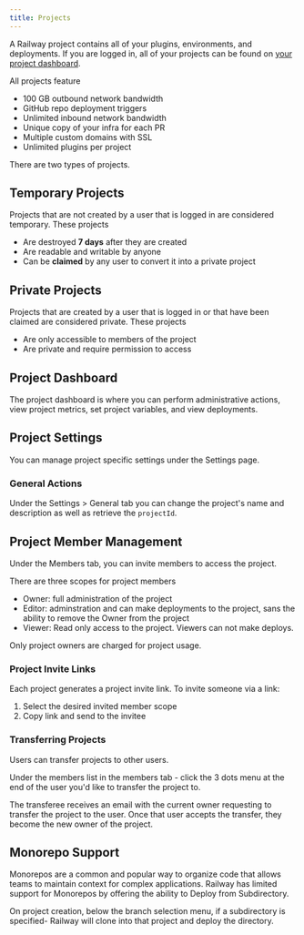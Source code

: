 ```yaml
---
title: Projects
---
```


A Railway project contains all of your plugins, environments, and deployments. If you are logged in, all of your projects can be found on [your project dashboard](https://railway.app/dashboard).

All projects feature

- 100 GB outbound network bandwidth
- GitHub repo deployment triggers
- Unlimited inbound network bandwidth
- Unique copy of your infra for each PR
- Multiple custom domains with SSL
- Unlimited plugins per project

There are two types of projects.

## Temporary Projects

Projects that are not created by a user that is logged in are considered temporary. These projects

- Are destroyed **7 days** after they are created
- Are readable and writable by anyone
- Can be **claimed** by any user to convert it into a private project

## Private Projects

Projects that are created by a user that is logged in or that have been claimed are considered private. These projects

- Are only accessible to members of the project
- Are private and require permission to access

## Project Dashboard

The project dashboard is where you can perform administrative actions, view project metrics, set project variables, and view deployments.

<NextImage src="https://res.cloudinary.com/railway/image/upload/v1631917786/docs/project-dashboard_qmrx1z.png"
alt="Screenshot of Project Dashboard"
layout="responsive"
width={841} height={548} quality={80} />

## Project Settings

You can manage project specific settings under the Settings page.

### General Actions

Under the Settings > General tab you can change the project's name and description as well as retrieve the `projectId`.

## Project Member Management

<NextImage src="https://res.cloudinary.com/railway/image/upload/v1631917785/docs/project-member-list_p0bjfs.png"
alt="Screenshot of Project Team Members"
layout="responsive"
width={1345} height={933} quality={80} />

Under the Members tab, you can invite members to access the project.

There are three scopes for project members

- Owner: full administration of the project
- Editor: adminstration and can make deployments to the project, sans the ability to remove the Owner from the project
- Viewer: Read only access to the project. Viewers can not make deploys.

Only project owners are charged for project usage.

### Project Invite Links

Each project generates a project invite link. To invite someone via a link:

1. Select the desired invited member scope
2. Copy link and send to the invitee

<NextImage src="https://res.cloudinary.com/railway/image/upload/v1631917785/docs/project-invite-member_kxmhtb.png"
alt="Screenshot of Invite Links"
layout="responsive"
width={910} height={272} quality={80} />

### Transferring Projects

Users can transfer projects to other users.

Under the members list in the members tab - click the 3 dots menu at the end of the user you'd like to transfer the project to.

<NextImage src="https://res.cloudinary.com/railway/image/upload/v1631917785/docs/project-transfer_iz4myn.png"
alt="Screenshot of Project Transfer Menu"
layout="intrinsic"
width={411} height={253} quality={80} />

The transferee receives an email with the current owner requesting to transfer the project to the user. Once that user accepts the transfer, they become the new owner of the project.

## Monorepo Support

Monorepos are a common and popular way to organize code that allows teams to maintain context for complex applications. Railway has limited support for Monorepos by offering the ability to Deploy from Subdirectory.

On project creation, below the branch selection menu, if a subdirectory is specified- Railway will clone into that project and deploy the directory.

<NextImage src="https://res.cloudinary.com/railway/image/upload/v1636424666/docs/deploy_subdirectory_xkrcq0.png"
alt="Screenshot of Deployment Modal Page"
layout="intrinsic"
width={809} height={563} quality={80} />
